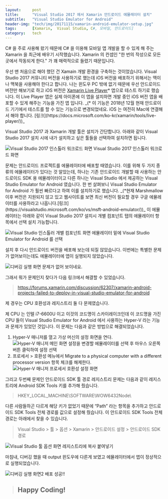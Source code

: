 ```yaml
---
layout:     post
title:      "Visual Studio 2017 에서 Xamarin 안드로이드 에뮬레이터 설치"
subtitle:   "Visual Studio Emulator for Android"
header-img: "tech/img/20171115/xamarin-android-emulator-setup.jpg"
tags:       [Xamarin,  Visual Studio, C#, 모바일, 안드로이드]
category:   tech
---
```

<p>
C# 을 주로 사용해 왔기 때문에 C# 을 이용해 모바일 앱 개발을 할 수 있게 해 주는 Xamarin 을 최근에 배우기 시작했습니다. 
Xamarin 의 컨셉인 "한 번의 작성으로 모든 곳에서 작동되게 한다." 가 꽤 매력적으로 들렸기 때문입니다.
</p>
<p>
우선 맨 처음으로 해야 했던 건 Xamain 개발 환경을 구축하는 것이었습니다. 
Visual Studio 2017 커뮤니티 버전을 사용하기로 했는데 iOS 버전을 배포하기 위해서는 맥이나 맥북을 사용해야 한다고 합니다. 
나는 윈도우 PC 밖에 없기 때문에 우선 안드로이드 버전만 해보기로 하고 iOS 버전은 
<a href="https://www.xamarin.com/live" target="_blank">Xamarin Live Player</a>* 앱으로 테스트 하기로 했습니다. 
이 Live Player 앱은 실제 아이폰에 이 앱을 설치하면 개발 중인 iOS 버전 앱을 배포할 수 있게 해주는 기능을 가진 앱 입니다. _(* 이 기능은 2018년 12월 현재 안드로이드 기기에서 테스트를 할 수 있는 기능으로 변경되었네요. iOS 는 여전히 Mac에 연결해서 해야 합니다. [링크](https://docs.microsoft.com/ko-kr/xamarin/tools/live-player/))_
</p>
<p>
Visual Studio 2017 과 Xamarin 개발 툴은 설치가 간단합니다. 
아래와 같이 Visual Studio 2017 설치 시에 내가 설치하고 싶은 툴들을 선택하여 설치하면 됩니다.
</p>
<a class="popupImg">
    <img src="https://developer.xamarin.com/guides/cross-platform/troubleshooting/questions/visualstudio-2017-rc/Images/install1-orig.png" alt="Visual Studio 2017 인스톨러 워크로드 화면">
</a>
<span class="caption text-muted">Visual Studio 2017 인스톨러 워크로드 화면</span>
<p>
문제는 안드로이드 프로젝트를 에뮬레이터에 배포할 때였습니다. 
이를 위해 두 가지 종류의 에뮬레이터가 있다는 것 알았는데, 
하나는 기존 안드로이드 개발할 때 사용하는 안드로이드 SDK 용 에뮬레이터이고 
다른 하나는 Visual Studio 에서 제공하는 Visual Studio Emulator for Android 였습니다. 
한 번 살펴보니 Visual Studio Emulator for Android 가 훨씬 빠르다고 하여 이를 설치하기로 했습니다. _(*현재 Marshmallow 이후 버전은 지원되지 않고 있고 웹사이트를 보면 최신 버전이 필요할 경우 구글 에뮬레이터를 사용하라고 나옵니다.[링크](https://visualstudio.microsoft.com/ko/vs/msft-android-emulator/))_
이 에뮬레이터는 아래와 같이 Visual Studio 2017 설치시 개별 컴포넌트 탭의 에뮬레이터 항목에서 선택 설치 가능합니다.
</p>
<a class="popupImg">
    <img src="https://social.msdn.microsoft.com/Forums/getfile/1012756" alt="Visual Studio 인스톨러 개별 컴포넌트 화면">
</a>
<span class="caption text-muted">에뮬레이터 밑에 Visual Studio Emulator for Android 를 선택</span>
<p>
설치 후 다시 안드로이드 버전을 배포해 보는데 되질 않았습니다. 
이번에는 특별한 문제가 없어보이는데도 에뮬레이터에 앱이 실행되지 않았습니다.
</p>
<a class="popupImg">
    <img src="{{ site.baseurl }}/tech/img/20171115/xamarin-android-emulator-setup1.jpg" alt="디버깅 실행 화면">
</a>
<span class="caption text-muted">문제가 없어 보이네요.</span>
<p>
그래서 뭐가 문제인지 찾다가 다음 링크에서 해결할 수 있었습니다.
</p>
<blockquote><a href="https://forums.xamarin.com/discussion/62307/xamarin-android-projects-failed-to-deploy-in-visual-studio-emulator-for-android" target="_blank">https://forums.xamarin.com/discussion/62307/xamarin-android-projects-failed-to-deploy-in-visual-studio-emulator-for-android</a></blockquote>
<p>
제 경우는 CPU 호환성과 레지스트리 둘 다 문제였습니다.
</p>
<p>
제 CPU 는 인텔 i7-6600U 이고 이것의 코드명이 스카이레이크인데 이 코드명을 가진 CPU 들이 
Visual Studio Emulator for Android 에서 사용하는 Hyper-V 라는 기능과 문제가 있었던 것입니다. 
이 문제는 다음과 같은 방법으로 해결되었습니다.
</p>
<ol>
    <li>Hyper-V 매니저를 열고 가상 머신의 설정 화면을 연다.</li>
    <a class="popupImg">
        <img src="{{ site.baseurl }}/tech/img/20171115/xamarin-android-emulator-setup2.jpg" alt="Hyper-V 매니저 메인 화면">
    </a>
    <span class="caption text-muted">설정을 변경할 에뮬레이터를 선택 후 마우스 오른쪽 버튼 클릭하여 설정 선택</span>
    <li>프로세서 > 호환성 메뉴에서 Migrate to a physical computer with a different processor version 항목 체크를 해제한다.</li>
    <a class="popupImg">
        <img src="{{ site.baseurl }}/tech/img/20171115/xamarin-android-emulator-setup3.jpg" alt="Hyper-V 매니저 프로세서 호환성 설정 화면">
    </a>
</ol>
<p>
그리고 두번째 문제인 안드로이드 SDK 툴 경로 레지스트리 문제는 다음과 같이 레지스트리에 Android SDK Tools 키를 추가해 줬습니다.
<blockquote>HKEY_LOCAL_MACHINE\SOFTWARE\WOW6432Node\</blockquote> 
다른 사람들하곤 다르게 해당 키가 없었기 때문에 “Path” 라는 항목을 추가하고 안드로이드 SDK Tools 전체 경로를 값으로 설정해 줬습니다. 
이 안드로이드 SDK Tools 전체 경로는 아래에서 찾을 수 있습니다.
<blockquote>Visual Studio > 툴 > 옵션 > Xamarin > 안드로이드 설정 > 안드로이드 SDK 경로</blockquote>
</p>
<a class="popupImg">
    <img src="{{ site.baseurl }}/tech/img/20171115/xamarin-android-emulator-setup4.jpg" alt="Visual Studio 툴 옵션 화면">
</a>
<span class="caption text-muted">레지스트리에 복사 붙여넣기</span>
<p>
마침내, 디버깅 했을 때 output 윈도우에 다른게 보였고 에뮬레이터에서 앱이 정상적으로 실행되었습니다.
</p>
<a class="popupImg">
    <img src="{{ site.baseurl }}/tech/img/20171115/xamarin-android-emulator-setup5.jpg" alt="디버깅 실행 화면2">
</a>
<span class="caption text-muted">배포 성공!!</span>
<blockquote><h2 class="section-heading">Happy Coding!</h2></blockquote>